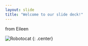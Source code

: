 ```yaml
---
layout: slide
title: "Welcome to our slide deck!"
---
```


from Eileen

![Robotocat](https://octodex.github.com/images/Robotocat.png)
{: .center}
